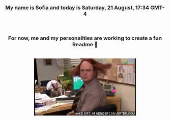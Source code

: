 


<div align="center">
<h3 >My name is Sofia and today is Saturday, 21 August, 17:34 GMT-4</h3><br>
<h3 >For now, me and my personalities are working to create a fun Readme 👋
</h3><br>
<img src='img/dwight.gif' alt='working...'/>
</div>
